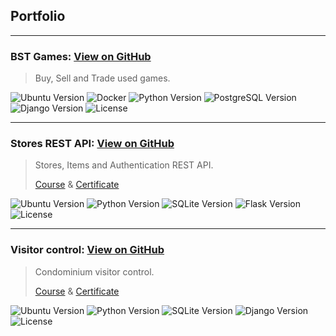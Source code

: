 ## Portfolio

<hr>

### BST Games: [View on GitHub](https://github.com/lucasazevedo/bstgames)

> Buy, Sell and Trade used games.

![Ubuntu Version](https://img.shields.io/badge/ubuntu-20.04-blue)
![Docker](https://img.shields.io/badge/docker-wsl2-blue)
![Python Version](https://img.shields.io/badge/python-3.8.12-blue)
![PostgreSQL Version](https://img.shields.io/badge/postgres-13.5-blue)
![Django Version](https://img.shields.io/badge/django-3.2.6-blue)
![License](https://img.shields.io/badge/license-MIT-green)

<hr>

### Stores REST API: [View on GitHub](https://github.com/lucasazevedo/stores-rest-api)

> Stores, Items and Authentication REST API.
> 
> [Course](https://www.udemy.com/course/rest-api-flask-and-python/) & [Certificate](https://ude.my/UC-bd2aaca2-7b89-4c77-beeb-7ad63e292107)

![Ubuntu Version](https://img.shields.io/badge/ubuntu-20.04-blue)
![Python Version](https://img.shields.io/badge/python-3.8.10-blue)
![SQLite Version](https://img.shields.io/badge/sqlite-3.x-blue)
![Flask Version](https://img.shields.io/badge/flask-2.0.2-blue)
![License](https://img.shields.io/badge/license-MIT-green)

<hr>

### Visitor control: [View on GitHub](https://github.com/lucasazevedo/visitor-control)

> Condominium visitor control.
> 
> [Course](https://www.udemy.com/course/djangoframeworknapratica) & [Certificate](https://ude.my/UC-f56f9e40-d3ac-41af-9443-154d733241e4)

![Ubuntu Version](https://img.shields.io/badge/ubuntu-20.04-blue)
![Python Version](https://img.shields.io/badge/python-3.8.10-blue)
![SQLite Version](https://img.shields.io/badge/sqlite-3.x-blue)
![Django Version](https://img.shields.io/badge/django-3.2.10-blue)
![License](https://img.shields.io/badge/license-MIT-green)
